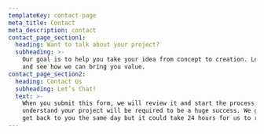 ```yaml
---
templateKey: contact-page
meta_title: Contact
meta_description: contact
contact_page_section1:
  heading: Want to talk about your project?
  subheading: >-
    Our goal is to help you take your idea from concept to creation. Let’s chat
    and see how we can bring you value.
contact_page_section2:
  heading: Contact Us
  subheading: Let’s Chat!
  text: >-
    When you submit this form, we will review it and start the process to fully
    understand your project will be required to be a huge success. We generally
    get back to you the same day but it could take 24 hours for us to respond.
---
```


